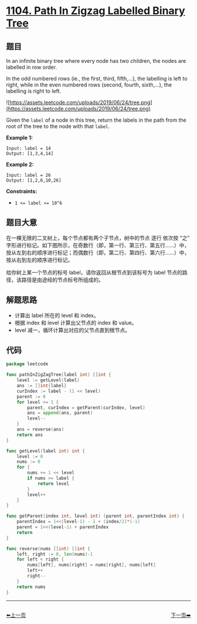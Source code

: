 # [1104. Path In Zigzag Labelled Binary Tree](https://leetcode.com/problems/path-in-zigzag-labelled-binary-tree/)


## 题目

In an infinite binary tree where every node has two children, the nodes are labelled in row order.

In the odd numbered rows (ie., the first, third, fifth,...), the labelling is left to right, while in the even numbered rows (second, fourth, sixth,...), the labelling is right to left.

![https://assets.leetcode.com/uploads/2019/06/24/tree.png](https://assets.leetcode.com/uploads/2019/06/24/tree.png)

Given the `label` of a node in this tree, return the labels in the path from the root of the tree to the node with that `label`.

**Example 1:**

```
Input: label = 14
Output: [1,3,4,14]

```

**Example 2:**

```
Input: label = 26
Output: [1,2,6,10,26]

```

**Constraints:**

- `1 <= label <= 10^6`

## 题目大意

在一棵无限的二叉树上，每个节点都有两个子节点，树中的节点 逐行 依次按 “之” 字形进行标记。如下图所示，在奇数行（即，第一行、第三行、第五行……）中，按从左到右的顺序进行标记；而偶数行（即，第二行、第四行、第六行……）中，按从右到左的顺序进行标记。

给你树上某一个节点的标号 label，请你返回从根节点到该标号为 label 节点的路径，该路径是由途经的节点标号所组成的。

## 解题思路

- 计算出 label 所在的 level 和 index。
- 根据 index 和 level 计算出父节点的 index 和 value。
- level 减一，循环计算出对应的父节点直到根节点。

## 代码

```go
package leetcode

func pathInZigZagTree(label int) []int {
	level := getLevel(label)
	ans := []int{label}
	curIndex := label - (1 << level)
	parent := 0
	for level >= 1 {
		parent, curIndex = getParent(curIndex, level)
		ans = append(ans, parent)
		level--
	}
	ans = reverse(ans)
	return ans
}

func getLevel(label int) int {
	level := 0
	nums := 0
	for {
		nums += 1 << level
		if nums >= label {
			return level
		}
		level++
	}
}

func getParent(index int, level int) (parent int, parentIndex int) {
	parentIndex = 1<<(level-1) - 1 + (index/2)*(-1)
	parent = 1<<(level-1) + parentIndex
	return
}

func reverse(nums []int) []int {
	left, right := 0, len(nums)-1
	for left < right {
		nums[left], nums[right] = nums[right], nums[left]
		left++
		right--
	}
	return nums
}
```


----------------------------------------------
<div style="display: flex;justify-content: space-between;align-items: center;">
<p><a href="https://books.halfrost.com/leetcode/ChapterFour/1000~1099/1093.Statistics-from-a-Large-Sample/">⬅️上一页</a></p>
<p><a href="https://books.halfrost.com/leetcode/ChapterFour/1100~1199/1105.Filling-Bookcase-Shelves/">下一页➡️</a></p>
</div>
